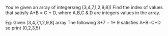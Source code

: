 You're given an array of integers(eg [3,4,7,1,2,9,8]) Find the index of values that satisfy A+B = C + D, where A,B,C & D are integers values in the array. 

Eg: Given [3,4,7,1,2,9,8] array 
The following 
3+7 = 1+ 9 satisfies A+B=C+D 
so print (0,2,3,5)